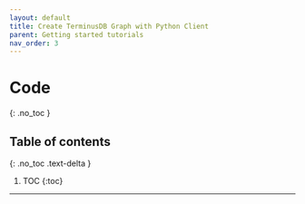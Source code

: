 ```yaml
---
layout: default
title: Create TerminusDB Graph with Python Client
parent: Getting started tutorials
nav_order: 3
---
```


# Code
{: .no_toc }

## Table of contents
{: .no_toc .text-delta }

1. TOC
{:toc}

---
